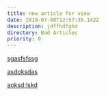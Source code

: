 ```yaml
---
title: new article for view
date: 2019-07-08T12:57:35.142Z
description: jdffhdfghd
directory: Bad Articles
priority: 0
---
```

[sgasfsfssg](/new-article-for-view)

[asdoksdas](/case-to-test//new-article-for-view)

[aoksd;lskd](/new-article-for-view/case-to-test)
